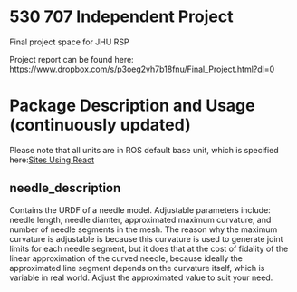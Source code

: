 # 530 707 Independent Project
Final project space for JHU RSP

Project report can be found here: https://www.dropbox.com/s/p3oeg2vh7b18fnu/Final_Project.html?dl=0

# Package Description and Usage (continuously updated)
Please note that all units are in ROS default base unit, which is specified here:[Sites Using React](https://www.ros.org/reps/rep-0103.html)

## needle_description
Contains the URDF of a needle model. Adjustable parameters include: needle length, needle diamter, approximated maximum curvature, and number of needle segments in the mesh.
The reason why the maximum curvature is adjustable is because this curvature is used to generate joint limits for each needle segment, but it does that at the cost of fidality of the linear approximation of the curved needle, because ideally the approximated line segment depends on the curvature itself, which is variable in real world. Adjust the approximated value to suit your need.